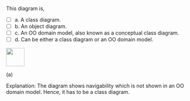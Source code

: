 <panel header=":lock::key: This diagram is,...">
<question>

This diagram is,

- [ ] a. A class diagram.
- [ ] b. An object diagram.
- [ ] c. An OO domain model, also known as a conceptual class diagram.
- [ ] d. Can be either a class diagram or an OO domain model.

<img src="{{baseUrl}}/modeling/modelingStructures/objectOrientedDomainModels/images/playerTurn.png" height="50" />
<p/>

<div slot="answer">

(a)

Explanation: The diagram shows navigability which is not shown in an OO domain model. Hence, it has to be a class diagram.

</div>
</question>
</panel>
